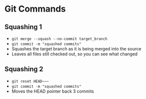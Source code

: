 # Git Commands

## Squashing 1

- `git merge --squash --no-commit target_branch`
- `git commit -m "squashed commits"`
- Squashes the target branch as it is being merged into the source
- Leaves all files still checked out, so you can see what changed

## Squashing 2

- `git reset HEAD~~~`
- `git commit -m "squashed commits"`
- Moves the HEAD pointer back 3 commits

